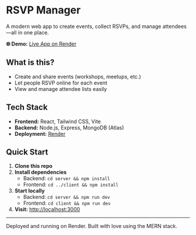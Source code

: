 # RSVP Manager

A modern web app to create events, collect RSVPs, and manage attendees—all in one place.

**🌐 Demo:** [Live App on Render](https://rsvp-client.onrender.com/)

## What is this?
- Create and share events (workshops, meetups, etc.)
- Let people RSVP online for each event
- View and manage attendee lists easily

## Tech Stack
- **Frontend:** React, Tailwind CSS, Vite
- **Backend:** Node.js, Express, MongoDB (Atlas)
- **Deployment:** [Render](https://render.com/)

## Quick Start
1. **Clone this repo**
2. **Install dependencies**
   - Backend: `cd server && npm install`
   - Frontend: `cd ../client && npm install`
3. **Start locally**
   - Backend: `cd server && npm run dev`
   - Frontend: `cd client && npm run dev`
4. **Visit:** [http://localhost:3000](http://localhost:3000)

---
Deployed and running on Render. Built with love using the MERN stack.

